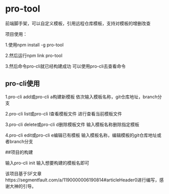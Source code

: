# pro-tool
前端脚手架，可以自定义模板，引用远程仓库模板，支持对模板的增删改查

项目使用：

1.使用npm install -g pro-tool

2.然后运行npm link pro-tool

3.然后命令pro-cli就已经构建成功
可以使用pro-cli去查看命令

## pro-cli使用

1.pro-cli add或pro-cli a构建新模板
依次输入模板名称，git仓库地址，branch分支

2.pro-cli list或pro-cli l查看模板文件
进行查看当前模板文件

3.pro-cli delete或pro-cli d删除模板文件
输入模板名称删除指定模板

4.pro-cli edit或pro-cli e编辑已有模板
输入模板名称，编辑模板的git仓库地址或者branch分支

##项目的构建

输入pro-cli init
输入想要构建的模板名即可





该项目基于SF文章https://segmentfault.com/a/1190000006190814#articleHeader0进行编写，感谢大神的引导。
